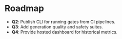 # Roadmap

- **Q2**: Publish CLI for running gates from CI pipelines.
- **Q3**: Add generation quality and safety suites.
- **Q4**: Provide hosted dashboard for historical metrics.
